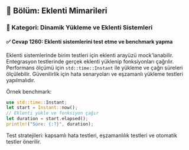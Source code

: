 ## 📘 Bölüm: Eklenti Mimarileri  
### 🔹 Kategori: Dinamik Yükleme ve Eklenti Sistemleri  
#### ✅ Cevap 1260: Eklenti sistemlerini test etme ve benchmark yapma

Eklenti sistemlerinde birim testleri için eklenti arayüzü mock'lanabilir. Entegrasyon testlerinde gerçek eklenti yüklenip fonksiyonları çağrılır. Performans ölçümü için `std::time::Instant` ile yükleme ve çağrı süreleri ölçülebilir. Güvenilirlik için hata senaryoları ve eşzamanlı yükleme testleri yapılmalıdır.

Örnek benchmark:
```rust
use std::time::Instant;
let start = Instant::now();
// Eklenti yükle ve fonksiyon çağır
let duration = start.elapsed();
println!("Süre: {:?}", duration);
```

Test stratejileri: kapsamlı hata testleri, eşzamanlılık testleri ve otomatik testler önerilir.
